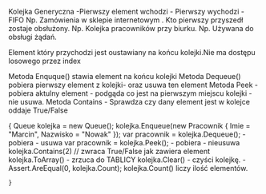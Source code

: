 ﻿Kolejka Generyczna -Pierwszy element wchodzi - Pierwszy wychodzi -   FIFO 
Np. Zamówienia w sklepie internetowym . Kto pierwszy przyszedł zostaje obsłużony. 
Np. Kolejka pracowników przy biurku. 
Np. Używana  do obsługi żądań. 

Element który przychodzi jest oustawiany na końcu kolejki.Nie ma dostępu losowego przez index



Metoda Enquque() stawia element na końcu kolejki 
Metoda Dequeue() pobiera pierwszy element z kolejki- oraz usuwa ten element
Metoda Peek - pobiera aktulny element - podgąda co jest na pierwszym miejscu kolejki - nie usuwa.
Metoda Contains - Sprawdza czy dany element jest w kolejce oddaje True/False 

{
	Queue<Pracownik> kolejka = new Queue<Pracownik>();
	kolejka.Enqueue(new Pracownik { Imie = "Marcin", Nazwisko = "Nowak" });
	var pracownik = kolejka.Dequeue(); - pobiera - usuwa
	var pracownik = kolejka.Peek();  - pobiera -  nieusuwa
	kolejka.Contains(2) // zwraca True/False jak zawiera element
	kolejka.ToArray() - zrzuca do TABLICY
	kolejka.Clear() - czyści kolejkę.  - Assert.AreEqual(0, kolejka.Count);
	kolejka.Count() liczy ilość elementów. 

	}

